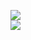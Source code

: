 [![](https://img.shields.io/badge/Made%20With-Github%20Spray-lightgrey.svg?style=for-the-badge&logo=github)](https://github.com/Annihil/github-spray#6081)  
[![](https://i.imgur.com/2DrTn0Z.gif)](https://github.com/Annihil/github-spray)